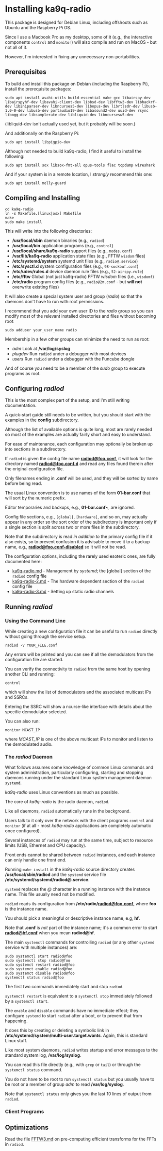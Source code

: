 # Installing ka9q-radio

This package is designed for Debian Linux, including offshoots such as Ubuntu and the Raspberry Pi OS.

Since I use a Macbook Pro as my desktop, some of it (e.g., the interactive components `control` and `monitor`) will also compile and run on MacOS - but not all of it.

However, I'm interested in fixing any unnecessary non-portabilities.

## Prerequisites

To build and install this package on Debian (including the Raspberry Pi), install the prerequisite packages:

```
sudo apt install avahi-utils build-essential make gcc libairspy-dev libairspyhf-dev libavahi-client-dev libbsd-dev libfftw3-dev libhackrf-dev libiniparser-dev libncurses5-dev libopus-dev librtlsdr-dev libusb-1.0-0-dev libusb-dev portaudio19-dev libasound2-dev uuid-dev rsync libogg-dev libsamplerate-dev libliquid-dev libncursesw5-dev
```

(libliquid-dev isn't actually used yet, but it probably will be soon.)

And additionally on the Raspberry Pi:

```
sudo apt install libpigpio-dev
```

Although not needed to build ka9q-radio, I find it useful to install the following:

```
sudo apt install sox libsox-fmt-all opus-tools flac tcpdump wireshark
```

And if your system is in a remote location, I *strongly* recommend this one:

```
sudo apt install molly-guard
```

## Compiling and Installing

```
cd ka9q-radio
ln -s Makefile.[linux|osx] Makefile
make
sudo make install
```

This will write into the following directories:

- **/usr/local/sbin** daemon binaries (e.g., `radiod`)
- **/usr/local/bin** application programs (e.g., `control`)
- **/usr/local/share/ka9q-radio** support files (e.g., `modes.conf`)
- **/var/lib/ka9q-radio** application state files (e.g., FFTW `wisdom` files)
- **/etc/systemd/system** systemd unit files (e.g., `radio@.service`)
- **/etc/sysctl.d** system configuration files (e.g., `98-sockbuf.conf`)
- **/etc/udev/rules.d** device daemon rule files (e.g., `52-airspy.rule`)
- **/etc/fftw** Global (not just ka9q-radio) FFTW *wisdom* files (i.e., `wisdomf`)
- **/etc/radio** program config files (e.g., `radio@2m.conf` - but **will not** overwrite existing files)

It will also create a special system user and group (*radio*) so that the daemons don't have to run with root permissions.

I recommend that you add your own user ID to the *radio* group so you can modify most of the relevant installed directories and files without becoming root:

```
sudo adduser your_user_name radio
```

Membership in a few other groups can minimize the need to run as root:

- *adm* Look at **/var/log/syslog**
- *plugdev* Run `radiod` under a debugger with most devices
- *users* Run `radiod` under a debugger with the Funcube dongle

And of course you need to be a member of the *sudo* group to execute programs as root.

## Configuring *radiod*

This is the most complex part of the setup, and I'm still writing documentation.

A quick-start guide still needs to be written, but you should start with the examples in the **config** subdirectory.

Although the list of available options is quite long, most are rarely needed so most of the examples are actually fairly short and easy to understand.

For ease of maintenance, each configuration may optionally be broken up into sections in a subdirectory.

If `radiod` is given the config file name **radiod@foo.conf**, it will look for the directory named **radiod@foo.conf.d** and read any files found therein after the original configuration file.

Only filenames ending in **.conf** will be used, and they will be sorted by name before being read.

The usual Linux convention is to use names of the form **01-bar.conf** that will sort by the numeric prefix.

Editor temporaries and backups, e.g., **01-bar.conf~**, are ignored.

Config file sections, e.g., `[global]`, `[hardware]`, and so on, may actually appear in any order so the sort order of the subdirectory is important only if a single section is split across two or more files in the subdirectory.

Note that the subdirectory is read *in addition to* the primary config file if it also exists, so to prevent confusion it is advisable to move it to a backup name, e.g., **radiod@foo.conf-disabled** so it will not be read.

The configuration options, including the rarely used esoteric ones, are fully documented here:

- [ka9q-radio.md](ka9q-radio.md) - Management by *systemd*; the [global] section of the `radiod` config file
- [ka9q-radio-2.md](ka9q-radio-2.md) - The hardware dependent section of the `radiod` config file
- [ka9q-radio-3.md](ka9q-radio-3.md) - Setting up static radio channels

## Running *radiod*

### Using the Command Line

While creating a new configuration file it can be useful to run `radiod` directly without going through the service setup.

```
radiod -v YOUR_FILE.conf
```

Any errors will be printed and you can see if all the demodulators from the configuration file are started.

You can verify the connectivity to `radiod` from the same host by opening another CLI and running:

```
control
```

which will show the list of demodulators and the associated multicast IPs and SSRCs.

Entering the SSRC will show a ncurse-like interface with details about the specific demodulator selected.

You can also run:

```
monitor MCAST_IP
```

where *MCAST_IP* is one of the above multicast IPs to monitor and listen to the demodulated audio.

### The *radiod* Daemon

What follows assumes some knowledge of common Linux commands and system administration, particularly configuring, starting and stopping daemons running under the standard Linux system management daemon `systemd`.

*ka9q-radio* uses Linux conventions as much as possible.

The core of *ka9q-radio* is the radio daemon, `radiod`.

Like all daemons, `radiod` automatically runs in the background.

Users talk to it only over the network with the client programs `control` and `monitor` (if at all - most *ka9q-radio* applications are completely automatic once configured).

Several instances of `radiod` may run at the same time, subject to resource limits (USB, Ethernet and CPU capacity).

Front ends cannot be shared between `radiod` instances, and each instance can only handle one front end.

Running `make install` in the *ka9q-radio* source directory creates **/usr/local/sbin/radiod** and the `systemd` service file **/etc/systemd/systemd/radiod@.service**.

`systemd` replaces the *@* character in a running instance with the instance name. This file usually need not be modified.

`radiod` reads its configuration from **/etc/radio/radiod@foo.conf**, where **foo** is the instance name.

You should pick a meaningful or descriptive instance name, e.g, **hf**.

Note that **.conf** is *not* part of the instance name; it's a common error to start **radiod@hf.conf** when you mean **radiod@hf**.

The main `systemctl` commands for controlling `radiod` (or any other `systemd` service with multiple instances) are:

```
sudo systemctl start radiod@foo
sudo systemctl stop radiod@foo
sudo systemct restart radiod@foo
sudo systemct enable radiod@foo
sudo systemct disable radiod@foo
systemctl status radiod@foo
```

The first two commands immediately start and stop `radiod`.

`systemctl restart` is equivalent to a `systemctl stop` immediately followed by a `systemctl start`.

The `enable` and `disable` commands have no immediate effect; they configure `systemd` to start `radiod` after a boot, or to prevent that from happening.

It does this by creating or deleting a symbolic link in **/etc/systemd/system/multi-user.target.wants**. Again, this is standard Linux stuff.

Like most system daemons, `radiod` writes startup and error messages to the standard system log, **/var/log/syslog**.

You can read this file directly (e.g., with `grep` or `tail`) or through the `systemctl status` command.

You do not have to be root to run `systemctl status` but you usually have to be root or a member of group *adm* to read **/var/log/syslog**.

Note that `systemctl status` only gives you the last 10 lines of output from `radiod`.

### Client Programs

## Optimizations

Read the file [FFTW3.md](FFTW3.md) on pre-computing efficient transforms for the FFTs in `radiod`.
